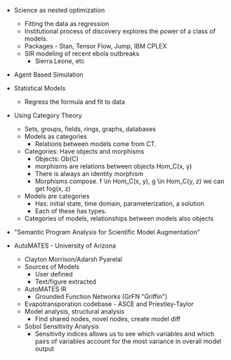 * Science as nested optimization
  * Fitting the data as regression
  * Institutional process of discovery explores the power of a class of models.
  * Packages - Stan, Tensor Flow, Jump, IBM CPLEX
  * SIR modeling of recent ebola outbreaks
    * Sierra Leone, etc
* Agent Based Simulation
* Statistical Models
  * Regress the formula and fit to data
* Using Category Theory
  * Sets, groups, fields, rings, graphs, databases
  * Models as categories
    * Relations between models come from CT.
  * Categories: Have objects and morphisms
    * Objects: Ob(C)
    * morphisms are relations between objects Hom_C(x, y)
    * There is always an identity morphism
    * Morphisms compose.  f \in Hom_C(x, y), g \in Hom_C(y, z) we can get fog(x, z)
  * Models are categories
    * Has: initial state, time domain, parameterization, a solution
    * Each of these has types.
  * Categories of models, relationships between models also objects
* "Semantic Program Analysis for Scientific Model Augmentation"

* AutoMATES - University of Arizona
  * Clayton Morrison/Adarsh Pyarelal
  * Sources of Models
    * User defined
    * Text/figure extracted
  * AutoMATES IR
    * Grounded Function Networks (GrFN "Griffin")
  * Evapotransporation codebase - ASCE and Priestley-Taylor
  * Model analysis, structural analysis
    * Find shared nodes, novel nodes, create model diff
  * Sobol Sensitivity Analysis
    * Sensitivity indices allows us to see which variables and which pairs of variables account for the most variance in overall model output
